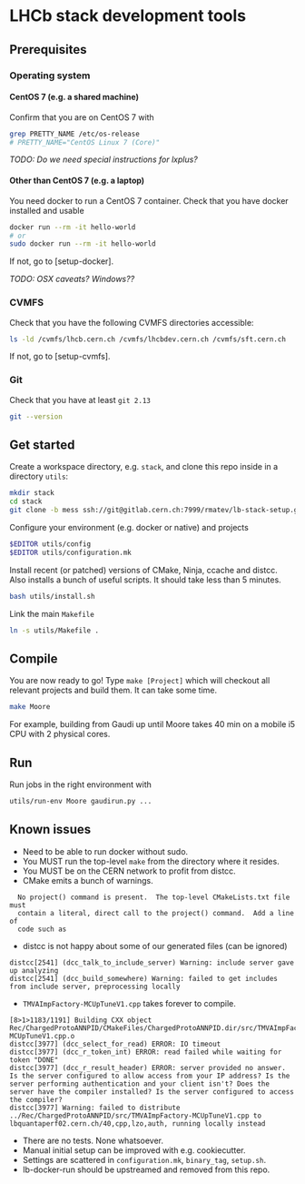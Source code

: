 # LHCb stack development tools

## Prerequisites
### Operating system
#### CentOS 7 (e.g. a shared machine)

Confirm that you are on CentOS 7 with
```sh
grep PRETTY_NAME /etc/os-release
# PRETTY_NAME="CentOS Linux 7 (Core)"
```
_TODO: Do we need special instructions for lxplus?_

#### Other than CentOS 7 (e.g. a laptop)
You need docker to run a CentOS 7 container.
Check that you have docker installed and usable
```sh
docker run --rm -it hello-world
# or
sudo docker run --rm -it hello-world
```
If not, go to [setup-docker].

_TODO: OSX caveats? Windows??_

### CVMFS
Check that you have the following CVMFS directories accessible:
```sh
ls -ld /cvmfs/lhcb.cern.ch /cvmfs/lhcbdev.cern.ch /cvmfs/sft.cern.ch
```
If not, go to [setup-cvmfs].

### Git
Check that you have at least `git 2.13`
```sh
git --version
```

## Get started
Create a workspace directory, e.g. `stack`, and clone this repo inside in a directory `utils`:
```sh
mkdir stack
cd stack
git clone -b mess ssh://git@gitlab.cern.ch:7999/rmatev/lb-stack-setup.git utils
```

Configure your environment (e.g. docker or native) and projects
```sh
$EDITOR utils/config
$EDITOR utils/configuration.mk
```

Install recent (or patched) versions of CMake, Ninja, ccache and distcc. Also installs a bunch of useful scripts. It should take less than 5 minutes.
```sh
bash utils/install.sh
```

Link the main `Makefile`
```sh
ln -s utils/Makefile .
```

## Compile
You are now ready to go! Type `make [Project]` which will checkout all relevant
projects and build them. It can take some time.
```sh
make Moore
```
For example, building from Gaudi up until Moore takes 40 min on a mobile i5 CPU
with 2 physical cores.

## Run
Run jobs in the right environment with
```sh
utils/run-env Moore gaudirun.py ...
```

## Known issues
- Need to be able to run docker without sudo.
- You MUST run the top-level `make` from the directory where it resides.
- You MUST be on the CERN network to profit from distcc.
- CMake emits a bunch of warnings.
```
  No project() command is present.  The top-level CMakeLists.txt file must
  contain a literal, direct call to the project() command.  Add a line of
  code such as
```
- distcc is not happy about some of our generated files (can be ignored)
```
distcc[2541] (dcc_talk_to_include_server) Warning: include server gave up analyzing
distcc[2541] (dcc_build_somewhere) Warning: failed to get includes from include server, preprocessing locally
```
- `TMVAImpFactory-MCUpTuneV1.cpp` takes forever to compile.
```
[8>1>1183/1191] Building CXX object Rec/ChargedProtoANNPID/CMakeFiles/ChargedProtoANNPID.dir/src/TMVAImpFactory-MCUpTuneV1.cpp.o
distcc[3977] (dcc_select_for_read) ERROR: IO timeout
distcc[3977] (dcc_r_token_int) ERROR: read failed while waiting for token "DONE"
distcc[3977] (dcc_r_result_header) ERROR: server provided no answer. Is the server configured to allow access from your IP address? Is the server performing authentication and your client isn't? Does the server have the compiler installed? Is the server configured to access the compiler?
distcc[3977] Warning: failed to distribute ../Rec/ChargedProtoANNPID/src/TMVAImpFactory-MCUpTuneV1.cpp to lbquantaperf02.cern.ch/40,cpp,lzo,auth, running locally instead
```
- There are no tests. None whatsoever.
- Manual initial setup can be improved with e.g. cookiecutter.
- Settings are scattered in `configuration.mk`, `binary_tag`, `setup.sh`.
- lb-docker-run should be upstreamed and removed from this repo.
